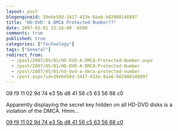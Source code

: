 ```yaml
---
layout: post
blogengineid: 39e6e58d-3417-433e-8aa6-b02008146897
title: "HD-DVD: A DMCA Protected Number??"
date: 2007-05-01 23:16:00 -0500
comments: true
published: true
categories: ["Technology"]
tags: ["General"]
redirect_from: 
  - /post/2007/05/01/HD-DVD-A-DMCA-Protected-Number.aspx
  - /post/2007/05/01/HD-DVD-A-DMCA-Protected-Number
  - /post/2007/05/01/hd-dvd-a-dmca-protected-number
  - /post.aspx?id=39e6e58d-3417-433e-8aa6-b02008146897
---
```

<!-- more -->

09 f9 11 02 9d 74 e3 5b d8 41 56 c5 63 56 88 c0

Apparently displaying the secret key hidden on all HD-DVD disks is a violation of the DMCA. Hmm...

<A href="http://www.google.com/search?q=%2209+f9+11+02+9d+74+e3+5b+d8+41+56+c5+63+56+88+c0%22&amp;hl=en&amp;start=10&amp;sa=N">09 f9 11 02 9d 74 e3 5b d8 41 56 c5 63 56 88 c0</A>
